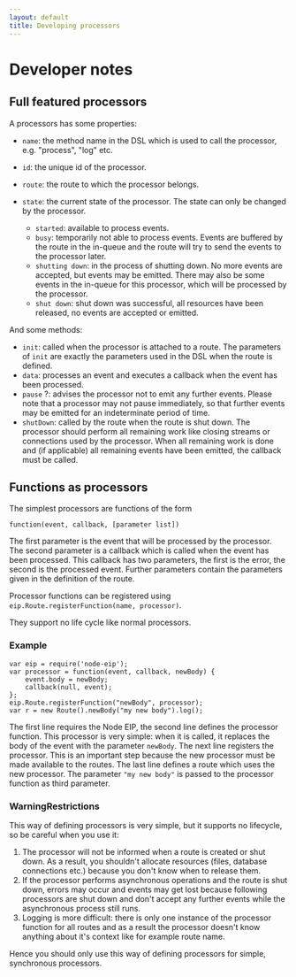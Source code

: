```yaml
---
layout: default
title: Developing processors
---
```

# Developer notes

## Full featured processors

A processors has some properties:

* `name`: the method name in the DSL which is used to call the processor, e.g. "process", "log" etc.
* `id`: the unique id of the processor.
* `route`: the route to which the processor belongs.
* `state`: the current state of the processor. The state can only be changed by the processor.

  * `started`: available to process events.
   * `busy`: temporarily not able to process events.
      Events are buffered by the route in the in-queue and the route will try to send the events to the processor later.
    * `shutting down`: in the process of shutting down. No more events are accepted, but events may be emitted.
      There may also be some events in the in-queue for this processor, which will be processed by the processor.
    - `shut down`: shut down was successful, all resources have been released, no events are accepted or emitted.

And some methods:

* `init`: called when the processor is attached to a route.
  The parameters of `init` are exactly the parameters used in the DSL when the route is defined.
* `data`: processes an event and executes a callback when the event has been processed.
* `pause` ?: advises the processor not to emit any further events.
  Please note that a processor may not pause immediately,
  so that further events may be emitted for an indeterminate period of time.
* `shutDown`: called by the route when the route is shut down.
  The processor should perform all remaining work like closing streams or connections used by the processor.
  When all remaining work is done and (if applicable) all remaining events have been emitted,
  the callback must be called.
  



## Functions as processors

The simplest processors are functions of the form 

    function(event, callback, [parameter list])

The first parameter is the event that will be processed by the processor.
The second parameter is a callback which is called when the event has been processed.
This callback has two parameters, the first is the error, the second is the processed event.
Further parameters contain the parameters given in the definition of the route.

Processor functions can be registered using `eip.Route.registerFunction(name, processor)`.

They support no life cycle like normal processors.

### Example

    var eip = require('node-eip');
    var processor = function(event, callback, newBody) {
        event.body = newBody;
        callback(null, event);
    };
    eip.Route.registerFunction("newBody", processor);
    var r = new Route().newBody("my new body").log();

The first line requires the Node EIP, the second line defines the processor function.
This processor is very simple: when it is called, it replaces the body of the event with the parameter `newBody`.
The next line registers the processor.
This is an important step because the new processor must be made available to the routes.
The last line defines a route which uses the new processor.
The parameter `"my new body"` is passed to the processor function as third parameter.

### <span class="label label-warning">Warning</span>Restrictions

This way of defining processors is very simple, but it supports no lifecycle, so be careful when you use it:

1. The processor will not be informed when a route is created or shut down.
   As a result, you shouldn't allocate resources (files, database connections etc.) because you don't know when to release them.
2. If the processor performs asynchronous operations and the route is shut down,
   errors may occur and events may get lost because following processors are shut down and
   don't accept any further events while the asynchronous process still runs.
3. Logging is more difficult: there is only one instance of the processor function for all routes and
   as a result the processor doesn't know anything about it's context like for example route name. 

Hence you should only use this way of defining processors for simple, synchronous processors.
